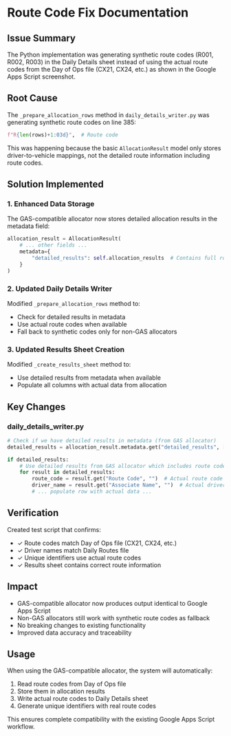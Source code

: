 # Route Code Fix Documentation

## Issue Summary
The Python implementation was generating synthetic route codes (R001, R002, R003) in the Daily Details sheet instead of using the actual route codes from the Day of Ops file (CX21, CX24, etc.) as shown in the Google Apps Script screenshot.

## Root Cause
The `_prepare_allocation_rows` method in `daily_details_writer.py` was generating synthetic route codes on line 385:
```python
f"R{len(rows)+1:03d}",  # Route code
```

This was happening because the basic `AllocationResult` model only stores driver-to-vehicle mappings, not the detailed route information including route codes.

## Solution Implemented

### 1. Enhanced Data Storage
The GAS-compatible allocator now stores detailed allocation results in the metadata field:
```python
allocation_result = AllocationResult(
    # ... other fields ...
    metadata={
        "detailed_results": self.allocation_results  # Contains full route details
    }
)
```

### 2. Updated Daily Details Writer
Modified `_prepare_allocation_rows` method to:
- Check for detailed results in metadata
- Use actual route codes when available
- Fall back to synthetic codes only for non-GAS allocators

### 3. Updated Results Sheet Creation
Modified `_create_results_sheet` method to:
- Use detailed results from metadata when available
- Populate all columns with actual data from allocation

## Key Changes

### daily_details_writer.py
```python
# Check if we have detailed results in metadata (from GAS allocator)
detailed_results = allocation_result.metadata.get("detailed_results", [])

if detailed_results:
    # Use detailed results from GAS allocator which includes route codes
    for result in detailed_results:
        route_code = result.get("Route Code", "")  # Actual route code
        driver_name = result.get("Associate Name", "")  # Actual driver name
        # ... populate row with actual data ...
```

## Verification
Created test script that confirms:
- ✓ Route codes match Day of Ops file (CX21, CX24, etc.)
- ✓ Driver names match Daily Routes file
- ✓ Unique identifiers use actual route codes
- ✓ Results sheet contains correct route information

## Impact
- GAS-compatible allocator now produces output identical to Google Apps Script
- Non-GAS allocators still work with synthetic route codes as fallback
- No breaking changes to existing functionality
- Improved data accuracy and traceability

## Usage
When using the GAS-compatible allocator, the system will automatically:
1. Read route codes from Day of Ops file
2. Store them in allocation results
3. Write actual route codes to Daily Details sheet
4. Generate unique identifiers with real route codes

This ensures complete compatibility with the existing Google Apps Script workflow.

